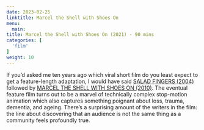 ```yaml
---
date: 2023-02-25
linktitle: Marcel the Shell with Shoes On
menu:
  main:
title: Marcel the Shell with Shoes On (2021) - 90 mins
categories: [
  'film'
]
weight: 10
---
```


If you’d asked me ten years ago which viral short film do you least expect to get a feature-length adaptation, I would have said [SALAD FINGERS (2004)](https://www.youtube.com/watch?v=M3iOROuTuMA) followed by [MARCEL THE SHELL WITH SHOES ON (2010)](https://www.youtube.com/watch?v=VF9-sEbqDvU). The eventual feature film turns out to be a marvel of technically complex stop-motion animation which also captures something poignant about loss, trauma, dementia, and ageing. There’s a surprising amount of the writers in the film: the line about discovering that an audience is not the same thing as a community feels profoundly true.


